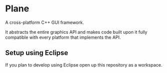 # Plane
A cross-platform C++ GUI framework.

It abstracts the entire graphics API and makes code built upon it fully compatible with every platform that implements the API.

## Setup using Eclipse
If you plan to develop using Eclipse open up this repository as a workspace.